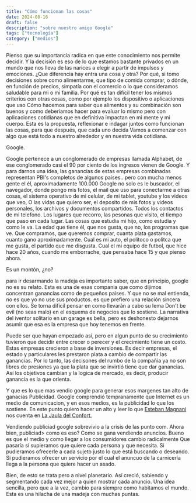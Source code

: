 ```yaml
---
title: "Cómo funcionan las cosas"
date: 2024-08-16
draft: false
description: "sobre nuestro amigo Google"
tags: ["tecnología"]
category: ["medios"]
---
```


Pienso que su importancia radica en que este conocimiento nos permite decidir. Y
la decisión es eso de lo que estamos bastante privados en un mundo que nos lleva
de las narices a elegir a partir de impulsos y emociones. ¿Que diferencia hay
entra una cosa y otra? Por qué, si tomo decisiones sobre como alimentarme, que
tipo de comida comprar, o dónde, en función de precios, simpatía con el comercio
o lo que consideramos saludable para mi o mi familia. Por qué es tan difícil
tener los mismos criterios con otras cosas, como por ejemplo los dispositivo o
aplicaciones que uso Cómo hacemos para saber que alimentos y su combinación son
buenos y como deberíamos hacer para evaluar lo mismo pero con aplicaciones
cotidianas que en definitiva impactan en mi mente y mi cuerpo. Esta es la
propuesta, reflexionar e indagar juntos como funcionan las cosas, para que
después, que cada uno decida Vamos a comenzar con algo que está todo a nuestro
alrededor y en nuestra vida cotidiana.

Google.

Google pertenece a un conglomerado de empresas llamada Alphabet, de ese
conglomerado casi el 90 por ciento de los ingresos vienen de Google. Y para
darnos una idea, las ganancias de estas empresas combinadas representan PBI's
completos de algunos paises.. pero con mucha menos gente el él, aproximadamente
100.000 Google no solo es le buscador, el navegador, donde pongo mis fotos, el
mail que uso para conectarme a otras cosas, el sistema operativo de mi celular,
de mi tablet, youtube y los videos que veo, O las vidas que quiero ser, el
deposito de mis fotos y videos personales, los archivos y documentos
compartidos. Todos los contactos de mi telefono. Los lugares que recorro, las
pesonas que visito, el tiempo que paso en cada lugar. Las cosas que estudia mi
hijo, como estudia y como le va. La edad que tiene él, que nos gusta, que no,
los programas que ve. Que compramos, que queremos comprar, cuanta plata
gastamos, cuanto gano aproximadamente. Cual es mi auto, el politoco o politca
que me gusta, el partido que me disgusta. Cual el mi equipo de futbol, que hice
hace 20 años, cuando me emborrache, que pensaba hace 15 y que pienso ahora.

Es un montón, ¿no?

para ir desarmando la madeja es importante saber, que en principio, google no es
su relato. Esta es una de esas compania que como dijimos concentran ganancias
como de pequeños paises. Y que no se mal entienda, no es que yo no use sus
productos. es que prefiero una relación sincera con ellos. Se torna dificil
pensar en como llevarán a cabo su lema Don't be evil (no seas malo) en el
esquema de negocios que lo sostiene. La narrativa del iventor solitario en un
garage es bella, pero es deshonesto dejarnos asumir que esa es la empresa que
hoy tenemos en frente.

Puede ser que hayan empezado así, pero en algun punto de su crecimiento tuvieron
que decidir entre crecer o perecer y el crecimiento tiene un costo. Estas
empresas crecieron a base de inversiones. Es decir empresas, el estado y
particulares les prestaron plata a cambio de compartir las ganancias. Por lo
tanto, las decisones del rumbo de la compañia ya no son libres de presiones ya
que la plata que se invirtió tiene que dar ganancias. Así los objetivos cambian
y la logica de mercado, es decir, producir ganancia es la que orienta.

Y que es lo que mas vendio google para generar esos margenes tan alto de
ganacias Publicidad. Google comprendió tempranamente que Internet es un medio de
comunicacion, y en esos medios, es la publicidad lo que los sostiene. En este
punto quiero hacer un alto y leer lo que [Esteban Magnani](https://www.estebanmagnani.com.ar) nos cuenta en [La Jaula
del Confort.](https://www.estebanmagnani.com.ar/2019/10/30/la-jaula-del-confort/)



Vendiendo publiciad google sobrevivio a la crisis de las punto com. Ahora bien,
publiciad> como es eso? Como se gana vendiendo anuncios. Bueno es que el medio y
como llegar a los consumidores cambio radicalmente Que pasaría si supieramos que
quiere cada persona y que necesita. Si pudieramos ofrecerle a cada sujeto justo
lo que está buscando o deseando. Si pudieramos ofrecer un servicio por el cual
el anuncuo de la carnicería llega a la persona que quiere hacer un asado.

Bien, de esto se trata pero a nivel planetario. Así creció, sabiendo y
segmentando cada vez mejor a quien mostrar cada anuncio. Una idea sencilla, pero
que a la vez, cambio para siempre como habitamos el mundo. Esta es una hilacha
de una madeja con muchas puntas.
